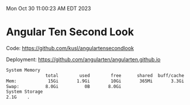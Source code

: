 Mon Oct 30 11:00:23 AM EDT 2023

# Angular Ten Second Look

Code: https://github.com/kusl/angulartensecondlook

Deployment: https://github.com/angularten/angularten.github.io

```bash
System Memory
               total        used        free      shared  buff/cache   available
Mem:            15Gi       1.9Gi        10Gi       365Mi       3.3Gi        12Gi
Swap:          8.0Gi          0B       8.0Gi
System Storage
2.1G	.
